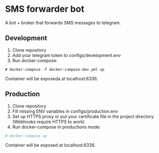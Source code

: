 # SMS forwarder bot
A bot + broker that forwards SMS messages to telegram.

## Development
1. Clone repostiory
2. Add your telegram token to configs/development.env
3. Run docker-compose:
```
# docker-compose -f docker-compose-dev.yml up
```
Container will be exposeda at localhost:6336.

## Production
1. Clone repository
2. Fill missing ENV variables in configs/production.env
3. Set up HTTPS proxy or put your certificate file in the project directory (Webhooks require HTTPS to work)
4. Run docker-compose in productions mode:
```bash
# docker-compose up
```
Container will be exposed at localhost:6336.
